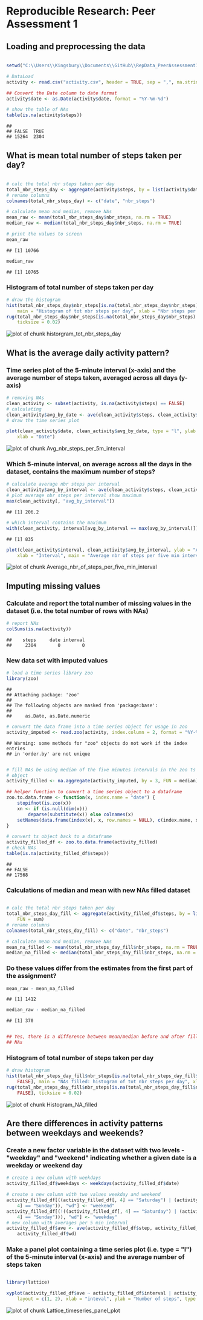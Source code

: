 # Reproducible Research: Peer Assessment 1


## Loading and preprocessing the data

```r

setwd("C:\\Users\\Kingsbury\\Documents\\GitHub\\RepData_PeerAssessment1")

# DataLoad
activity <- read.csv("activity.csv", header = TRUE, sep = ",", na.strings = "NA")

## Convert the Date column to date format
activity$date <- as.Date(activity$date, format = "%Y-%m-%d")

# show the table of NAs
table(is.na(activity$steps))
```

```
## 
## FALSE  TRUE 
## 15264  2304
```

## What is mean total number of steps taken per day?

```r

# calc the total nbr steps taken per day
total_nbr_steps_day <- aggregate(activity$steps, by = list(activity$date), FUN = sum)
# rename columns
colnames(total_nbr_steps_day) <- c("date", "nbr_steps")

# calculate mean and median, remove NAs
mean_raw <- mean(total_nbr_steps_day$nbr_steps, na.rm = TRUE)
median_raw <- median(total_nbr_steps_day$nbr_steps, na.rm = TRUE)
```



```r
# print the values to screen
mean_raw
```

```
## [1] 10766
```

```r
median_raw
```

```
## [1] 10765
```


### Histogram of total number of steps taken per day

```r
# draw the histogram
hist(total_nbr_steps_day$nbr_steps[is.na(total_nbr_steps_day$nbr_steps) == FALSE], 
    main = "Histogram of tot nbr steps per day", xlab = "Nbr steps per day")
rug(total_nbr_steps_day$nbr_steps[is.na(total_nbr_steps_day$nbr_steps) == FALSE], 
    ticksize = 0.02)
```

![plot of chunk historgram_tot_nbr_steps_day](figure/historgram_tot_nbr_steps_day.png) 


## What is the average daily activity pattern?
### Time series plot of the 5-minute interval (x-axis) and the average number of steps taken, averaged across all days (y-axis)

```r
# removing NAs
clean_activity <- subset(activity, is.na(activity$steps) == FALSE)
# calculating
clean_activity$avg_by_date <- ave(clean_activity$steps, clean_activity$date)
# draw the time series plot
```



```r
plot(clean_activity$date, clean_activity$avg_by_date, type = "l", ylab = "Avg nbr steps per 5m interval", 
    xlab = "Date")
```

![plot of chunk Avg_nbr_steps_per_5m_interval](figure/Avg_nbr_steps_per_5m_interval.png) 

### Which 5-minute interval, on average across all the days in the dataset, contains the maximum number of steps?


```r
# calculate average nbr steps per interval
clean_activity$avg_by_interval <- ave(clean_activity$steps, clean_activity$interval)
# plot average nbr steps per interval show maximum
max(clean_activity[, "avg_by_interval"])
```

```
## [1] 206.2
```

```r
# which interval contains the maximum
with(clean_activity, interval[avg_by_interval == max(avg_by_interval)])[1]
```

```
## [1] 835
```



```r
plot(clean_activity$interval, clean_activity$avg_by_interval, ylab = "Avg nbr steps", 
    xlab = "Interval", main = "Average nbr of steps per five min interval")
```

![plot of chunk Average_nbr_of_steps_per_five_min_interval](figure/Average_nbr_of_steps_per_five_min_interval.png) 


## Imputing missing values

### Calculate and report the total number of missing values in the dataset (i.e. the total number of rows with NAs)

```r
# report NAs
colSums(is.na(activity))
```

```
##    steps     date interval 
##     2304        0        0
```

### New data set with imputed values

```r
# load a time series library zoo
library(zoo)
```

```
## 
## Attaching package: 'zoo'
## 
## The following objects are masked from 'package:base':
## 
##     as.Date, as.Date.numeric
```

```r
# convert the data frame into a time series object for usage in zoo
activity_imputed <- read.zoo(activity, index.column = 2, format = "%Y-%m-%d")
```

```
## Warning: some methods for "zoo" objects do not work if the index entries
## in 'order.by' are not unique
```

```r

# fill NAs be using median of the five minutes intervals in the zoo ts
# object
activity_filled <- na.aggregate(activity_imputed, by = 3, FUN = median)

## helper function to convert a time series object to a dataframe
zoo.to.data.frame <- function(x, index.name = "date") {
    stopifnot(is.zoo(x))
    xn <- if (is.null(dim(x))) 
        deparse(substitute(x)) else colnames(x)
    setNames(data.frame(index(x), x, row.names = NULL), c(index.name, xn))
}

# convert ts object back to a dataframe
activity_filled_df <- zoo.to.data.frame(activity_filled)
# check NAs
table(is.na(activity_filled_df$steps))
```

```
## 
## FALSE 
## 17568
```

### Calculations of median and mean with new NAs filled dataset

```r

# calc the total nbr steps taken per day
total_nbr_steps_day_fill <- aggregate(activity_filled_df$steps, by = list(activity_filled_df$date), 
    FUN = sum)
# rename columns
colnames(total_nbr_steps_day_fill) <- c("date", "nbr_steps")

# calculate mean and median, remove NAs
mean_na_filled <- mean(total_nbr_steps_day_fill$nbr_steps, na.rm = TRUE)
median_na_filled <- median(total_nbr_steps_day_fill$nbr_steps, na.rm = TRUE)
```

### Do these values differ from the estimates from the first part of the assignment? 


```r
mean_raw - mean_na_filled
```

```
## [1] 1412
```

```r
median_raw - median_na_filled
```

```
## [1] 370
```

```r

## Yes, there is a difference between mean/median before and after filling of
## NAs
```


### Histogram of total number of steps taken per day

```r
# draw histogram
hist(total_nbr_steps_day_fill$nbr_steps[is.na(total_nbr_steps_day_fill$nbr_steps) == 
    FALSE], main = "NAs filled: histogram of tot nbr steps per day", xlab = "Nbr steps per day")
rug(total_nbr_steps_day_fill$nbr_steps[is.na(total_nbr_steps_day_fill$nbr_steps) == 
    FALSE], ticksize = 0.02)
```

![plot of chunk Histogram_NA_filled](figure/Histogram_NA_filled.png) 


## Are there differences in activity patterns between weekdays and weekends?
### Create a new factor variable in the dataset with two levels - "weekday" and "weekend" indicating whether a given date is a weekday or weekend day


```r
# create a new column with weekdays
activity_filled_df$weekdays <- weekdays(activity_filled_df$date)

# create a new column with two values weekday and weekend
activity_filled_df[((activity_filled_df[, 4] == "Saturday") | (activity_filled_df[, 
    4] == "Sunday")), "wd"] <- "weekend"
activity_filled_df[(!((activity_filled_df[, 4] == "Saturday") | (activity_filled_df[, 
    4] == "Sunday"))), "wd"] <- "weekday"
# new column with averages per 5 min interval
activity_filled_df$ave <- ave(activity_filled_df$step, activity_filled_df$interval, 
    activity_filled_df$wd)
```

### Make a panel plot containing a time series plot (i.e. type = "l") of the 5-minute interval (x-axis) and the average number of steps taken 

```r

library(lattice)

xyplot(activity_filled_df$ave ~ activity_filled_df$interval | activity_filled_df$wd, 
    layout = c(1, 2), xlab = "inteval", ylab = "Number of steps", type = "l")
```

![plot of chunk Lattice_timeseries_panel_plot](figure/Lattice_timeseries_panel_plot.png) 


